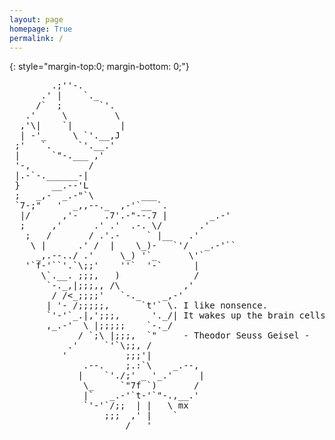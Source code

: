 ```yaml
---
layout: page
homepage: True
permalink: /
---
```


{: style="margin-top:0; margin-bottom: 0;"}
<pre>
        .;''-.
      .' |    `._
     /`  ;       `'.
   .'     \         \
  ,'\|    `|         |
  | -'_     \ `'.__,J
 ;'   `.     `'.__.'
 |      `"-.___ ,'
 '-,           /
 |.-`-.______-|
 }      __.--'L
 ;   _,-  _.-"`\         ___
 `7-;"   '  _,,--._  ,-'`__ `.
  |/      ,'-     .7'.-"--.7 |        _.-'
  ;     ,'      .' .'  .-. \/       .'
   ;   /       / .'.-     ` |__   .'
    \ |      .' /  |    \_)-   `'/   _.-'``
     _,.--../ .'     \_) '`_      \'`
   '`f-'``'.`\;;'    ''`  '-`      |
      \`.__. ;;;,   )              /
       `-._,|;;;,, /\            ,'
        / /<_;;;;'   `-._    _,-'
       | '- /;;;;;,      `t'` \. I like nonsence.
       `'-'`_.|,';;;,      '._/| It wakes up the brain cells!
       ,_.-'  \ |;;;;;    `-._/
             / `;\ |;;;,  `"     - Theodor Seuss Geisel -
           .'     `'`\;;, /
          '           ;;;'|
              .--.    ;.:`\    _.--,
             |    `'./;' _ '_.'     |
              \_     `"7f `)       /
              |`   _.-'`t-'`"-.,__.'
              `'-'`/;;  | |   \ mx
                  ;;;  ,' |    `
                      /   '
</pre>
